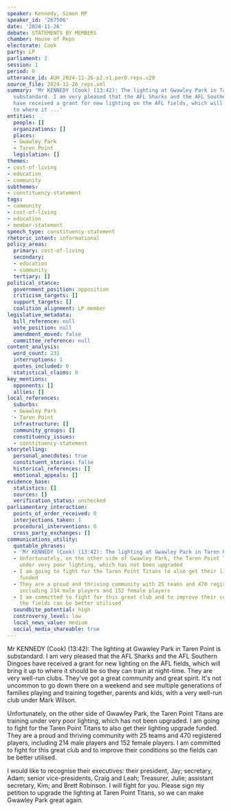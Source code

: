 ```yaml
---
speaker: Kennedy, Simon MP
speaker_id: '267506'
date: '2024-11-26'
debate: STATEMENTS BY MEMBERS
chamber: House of Reps
electorate: Cook
party: LP
parliament: 2
session: 1
period: 0
utterance_id: AUH_2024-11-26-p2.s1.per0.reps.u20
source_file: 2024-11-26_reps.xml
summary: 'Mr KENNEDY (Cook) (13:42): The lighting at Gwawley Park in Taren Point is
  substandard. I am very pleased that the AFL Sharks and the AFL Southern Dingoes
  have received a grant for new lighting on the AFL fields, which will bring it up
  to where it ...'
entities:
  people: []
  organizations: []
  places:
  - Gwawley Park
  - Taren Point
  legislation: []
themes:
- cost-of-living
- education
- community
subthemes:
- constituency-statement
tags:
- community
- cost-of-living
- education
- member-statement
speech_type: constituency-statement
rhetoric_intent: informational
policy_areas:
  primary: cost-of-living
  secondary:
  - education
  - community
  tertiary: []
political_stance:
  government_position: opposition
  criticism_targets: []
  support_targets: []
  coalition_alignment: LP member
legislative_metadata:
  bill_reference: null
  vote_position: null
  amendment_moved: false
  committee_reference: null
content_analysis:
  word_count: 231
  interruptions: 1
  quotes_included: 0
  statistical_claims: 0
key_mentions:
  opponents: []
  allies: []
local_references:
  suburbs:
  - Gwawley Park
  - Taren Point
  infrastructure: []
  community_groups: []
  constituency_issues:
  - constituency-statement
storytelling:
  personal_anecdotes: true
  constituent_stories: false
  historical_references: []
  emotional_appeals: []
evidence_base:
  statistics: []
  sources: []
  verification_status: unchecked
parliamentary_interaction:
  points_of_order_received: 0
  interjections_taken: 1
  procedural_interventions: 0
  cross_party_exchanges: []
communications_utility:
  quotable_phrases:
  - 'Mr KENNEDY (Cook) (13:42): The lighting at Gwawley Park in Taren Point is substandard'
  - Unfortunately, on the other side of Gwawley Park, the Taren Point Titans are training
    under very poor lighting, which has not been upgraded
  - I am going to fight for the Taren Point Titans to also get their lighting upgrade
    funded
  - They are a proud and thriving community with 25 teams and 470 registered players,
    including 214 male players and 152 female players
  - I am committed to fight for this great club and to improve their conditions so
    the fields can be better utilised
  soundbite_potential: high
  controversy_level: low
  local_news_value: medium
  social_media_shareable: true
---
```


Mr KENNEDY (Cook) (13:42): The lighting at Gwawley Park in Taren Point is substandard. I am very pleased that the AFL Sharks and the AFL Southern Dingoes have received a grant for new lighting on the AFL fields, which will bring it up to where it should be so they can train at night-time. They are very well-run clubs. They've got a great community and great spirit. It's not uncommon to go down there on a weekend and see multiple generations of families playing and training together, parents and kids, with a very well-run club under Mark Wilson.

Unfortunately, on the other side of Gwawley Park, the Taren Point Titans are training under very poor lighting, which has not been upgraded. I am going to fight for the Taren Point Titans to also get their lighting upgrade funded. They are a proud and thriving community with 25 teams and 470 registered players, including 214 male players and 152 female players. I am committed to fight for this great club and to improve their conditions so the fields can be better utilised.

I would like to recognise their executives: their president, Jay; secretary, Adam; senior vice-presidents, Craig and Leah; Treasurer, Julie; assistant secretary, Kim; and Brett Robinson. I will fight for you. Please sign my petition to upgrade the lighting at Taren Point Titans, so we can make Gwawley Park great again.